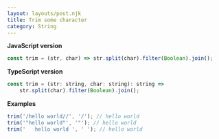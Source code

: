 ```yaml
---
layout: layouts/post.njk
title: Trim some character
category: String
---
```


**JavaScript version**

```js
const trim = (str, char) => str.split(char).filter(Boolean).join();
```

**TypeScript version**

```js
const trim = (str: string, char: string): string =>
	str.split(char).filter(Boolean).join();
```

**Examples**

```js
trim('/hello world//', '/'); // hello world
trim('"hello world"', '"'); // hello world
trim('   hello world ', ' '); // hello world
```

